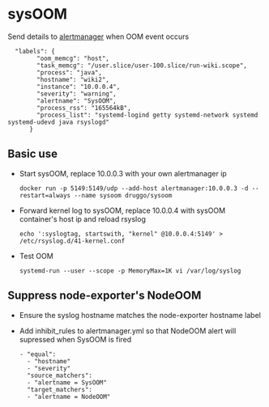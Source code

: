 # sysOOM
Send details to [alertmanager](https://github.com/prometheus/alertmanager) when OOM event occurs
```
  "labels": {
        "oom_memcg": "host",
        "task_memcg": "/user.slice/user-100.slice/run-wiki.scope",
        "process": "java",
        "hostname": "wiki2",
        "instance": "10.0.0.4",
        "severity": "warning",
        "alertname": "SysOOM",
        "process_rss": "165564kB",
        "process_list": "systemd-logind getty systemd-network systemd systemd-udevd java rsyslogd"
      }
```

## Basic use
  - Start sysOOM, replace 10.0.0.3 with your own alertmanager ip

    ``docker run -p 5149:5149/udp --add-host alertmanager:10.0.0.3 -d --restart=always --name sysoom druggo/sysoom``
    
  - Forward kernel log to sysOOM, replace 10.0.0.4 with sysOOM container's host ip and reload rsyslog

    ``echo ':syslogtag, startswith, "kernel" @10.0.0.4:5149' > /etc/rsyslog.d/41-kernel.conf``

  - Test OOM

    ``systemd-run --user --scope -p MemoryMax=1K vi /var/log/syslog``

## Suppress node-exporter's NodeOOM
  - Ensure the syslog hostname matches the node-exporter hostname label
  - Add inhibit_rules to alertmanager.yml so that NodeOOM alert will supressed when SysOOM is fired
    
    ```
    - "equal":
      - "hostname"
      - "severity"
      "source_matchers":
      - "alertname = SysOOM"
      "target_matchers":
      - "alertname = NodeOOM"
    ```
